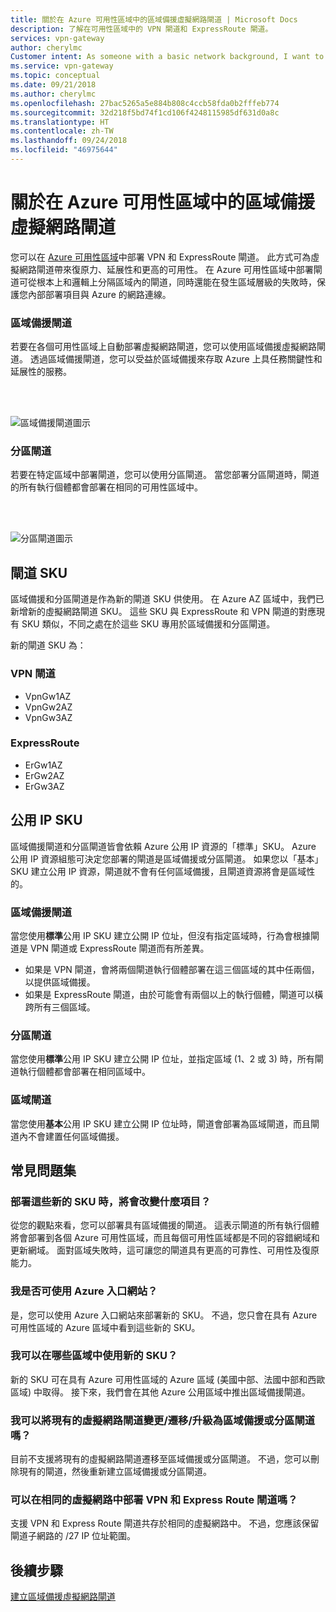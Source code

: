 ```yaml
---
title: 關於在 Azure 可用性區域中的區域備援虛擬網路閘道 | Microsoft Docs
description: 了解在可用性區域中的 VPN 閘道和 ExpressRoute 閘道。
services: vpn-gateway
author: cherylmc
Customer intent: As someone with a basic network background, I want to understand zone-redundant gateways.
ms.service: vpn-gateway
ms.topic: conceptual
ms.date: 09/21/2018
ms.author: cherylmc
ms.openlocfilehash: 27bac5265a5e884b808c4ccb58fda0b2fffeb774
ms.sourcegitcommit: 32d218f5bd74f1cd106f4248115985df631d0a8c
ms.translationtype: HT
ms.contentlocale: zh-TW
ms.lasthandoff: 09/24/2018
ms.locfileid: "46975644"
---
```

# <a name="about-zone-redundant-virtual-network-gateways-in-azure-availability-zones"></a>關於在 Azure 可用性區域中的區域備援虛擬網路閘道

您可以在 [Azure 可用性區域](../availability-zones/az-overview.md)中部署 VPN 和 ExpressRoute 閘道。 此方式可為虛擬網路閘道帶來復原力、延展性和更高的可用性。 在 Azure 可用性區域中部署閘道可從根本上和邏輯上分隔區域內的閘道，同時還能在發生區域層級的失敗時，保護您內部部署項目與 Azure 的網路連線。

### <a name="zrgw"></a>區域備援閘道

若要在各個可用性區域上自動部署虛擬網路閘道，您可以使用區域備援虛擬網路閘道。 透過區域備援閘道，您可以受益於區域備援來存取 Azure 上具任務關鍵性和延展性的服務。

<br>
<br>

![區域備援閘道圖示](./media/create-zone-redundant-vnet-gateway/zonered.png)

### <a name="zgw"></a>分區閘道

若要在特定區域中部署閘道，您可以使用分區閘道。 當您部署分區閘道時，閘道的所有執行個體都會部署在相同的可用性區域中。

<br>
<br>

![分區閘道圖示](./media/create-zone-redundant-vnet-gateway/zonal.png)

## <a name="gwskus"></a>閘道 SKU

區域備援和分區閘道是作為新的閘道 SKU 供使用。 在 Azure AZ 區域中，我們已新增新的虛擬網路閘道 SKU。 這些 SKU 與 ExpressRoute 和 VPN 閘道的對應現有 SKU 類似，不同之處在於這些 SKU 專用於區域備援和分區閘道。

新的閘道 SKU 為：

### <a name="vpn-gateway"></a>VPN 閘道

* VpnGw1AZ
* VpnGw2AZ
* VpnGw3AZ

### <a name="expressroute"></a>ExpressRoute

* ErGw1AZ
* ErGw2AZ
* ErGw3AZ

## <a name="pipskus"></a>公用 IP SKU

區域備援閘道和分區閘道皆會依賴 Azure 公用 IP 資源的「標準」SKU。 Azure 公用 IP 資源組態可決定您部署的閘道是區域備援或分區閘道。 如果您以「基本」SKU 建立公用 IP 資源，閘道就不會有任何區域備援，且閘道資源將會是區域性的。

### <a name="pipzrg"></a>區域備援閘道

當您使用**標準**公用 IP SKU 建立公開 IP 位址，但沒有指定區域時，行為會根據閘道是 VPN 閘道或 ExpressRoute 閘道而有所差異。 

* 如果是 VPN 閘道，會將兩個閘道執行個體部署在這三個區域的其中任兩個，以提供區域備援。 
* 如果是 ExpressRoute 閘道，由於可能會有兩個以上的執行個體，閘道可以橫跨所有三個區域。

### <a name="pipzg"></a>分區閘道

當您使用**標準**公用 IP SKU 建立公開 IP 位址，並指定區域 (1、2 或 3) 時，所有閘道執行個體都會部署在相同區域中。

### <a name="piprg"></a>區域閘道

當您使用**基本**公用 IP SKU 建立公開 IP 位址時，閘道會部署為區域閘道，而且閘道內不會建置任何區域備援。

## <a name="faq"></a>常見問題集

### <a name="what-will-change-when-i-deploy-these-new-skus"></a>部署這些新的 SKU 時，將會改變什麼項目？

從您的觀點來看，您可以部署具有區域備援的閘道。 這表示閘道的所有執行個體將會部署到各個 Azure 可用性區域，而且每個可用性區域都是不同的容錯網域和更新網域。 面對區域失敗時，這可讓您的閘道具有更高的可靠性、可用性及復原能力。

### <a name="can-i-use-the-azure-portal"></a>我是否可使用 Azure 入口網站？

是，您可以使用 Azure 入口網站來部署新的 SKU。 不過，您只會在具有 Azure 可用性區域的 Azure 區域中看到這些新的 SKU。

### <a name="what-regions-are-available-for-me-to-use-the-new-skus"></a>我可以在哪些區域中使用新的 SKU？

新的 SKU 可在具有 Azure 可用性區域的 Azure 區域 (美國中部、法國中部和西歐區域) 中取得。 接下來，我們會在其他 Azure 公用區域中推出區域備援閘道。

### <a name="can-i-changemigrateupgrade-my-existing-virtual-network-gateways-to-zone-redundant-or-zonal-gateways"></a>我可以將現有的虛擬網路閘道變更/遷移/升級為區域備援或分區閘道嗎？

目前不支援將現有的虛擬網路閘道遷移至區域備援或分區閘道。 不過，您可以刪除現有的閘道，然後重新建立區域備援或分區閘道。

### <a name="can-i-deploy-both-vpn-and-express-route-gateways-in-same-virtual-network"></a>可以在相同的虛擬網路中部署 VPN 和 Express Route 閘道嗎？

支援 VPN 和 Express Route 閘道共存於相同的虛擬網路中。 不過，您應該保留閘道子網路的 /27 IP 位址範圍。

## <a name="next-steps"></a>後續步驟

[建立區域備援虛擬網路閘道](create-zone-redundant-vnet-gateway.md)